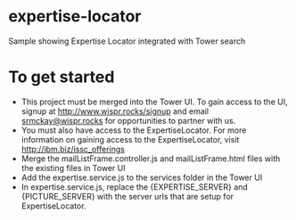 # expertise-locator
Sample showing Expertise Locator integrated with Tower search

# To get started
  - This project must be merged into the Tower UI.  To gain access to the UI, signup at http://www.wispr.rocks/signup and email srmckay@wispr.rocks for opportunities to partner with us.
  - You must also have access to the ExpertiseLocator.  For more information on gaining access to the ExpertiseLocator, visit http://ibm.biz/issc_offerings
  - Merge the mailListFrame.controller.js and mailListFrame.html files with the existing files in Tower UI
  - Add the expertise.service.js to the services folder in the Tower UI
  - In expertise.service.js, replace the {EXPERTISE_SERVER} and {PICTURE_SERVER} with the server urls that are setup for ExpertiseLocator.
